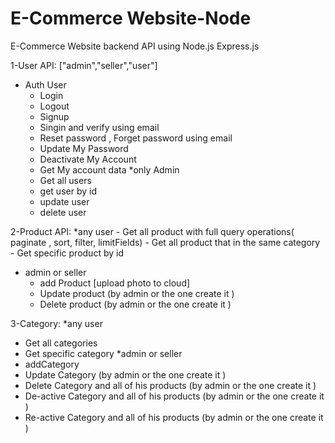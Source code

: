 # E-Commerce Website-Node
E-Commerce Website backend API using Node.js Express.js

1-User API: ["admin","seller","user"]
  * Auth User
    - Login
    - Logout
    - Signup
    - Singin and verify using email
    - Reset password , Forget password using email
    - Update My Password 
    - Deactivate My Account
    - Get My account data
  *only Admin
    - Get all users
    - get user by id
    - update user
    - delete user

2-Product API:
  *any user
    - Get all product with full query operations( paginate , sort, filter, limitFields)
    - Get all product that in the same category
    - Get specific product by id
  * admin or seller 
    - add Product [upload photo to cloud] 
    - Update product (by admin or the one create it )
    - Delete product (by admin or the one create it )

3-Category:
*any user
  - Get all categories
  - Get specific category
*admin or seller
- addCategory
- Update Category (by admin or the one create it )
- Delete Category and all of his products (by admin or the one create it )
- De-active Category and all of his products (by admin or the one create it )
- Re-active Category and all of his products (by admin or the one create it )
